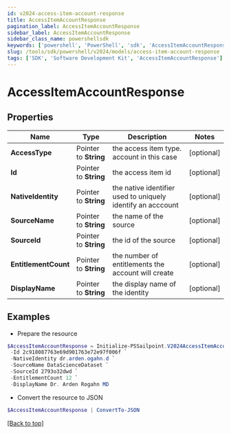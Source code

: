 ```yaml
---
id: v2024-access-item-account-response
title: AccessItemAccountResponse
pagination_label: AccessItemAccountResponse
sidebar_label: AccessItemAccountResponse
sidebar_class_name: powershellsdk
keywords: ['powershell', 'PowerShell', 'sdk', 'AccessItemAccountResponse'] 
slug: /tools/sdk/powershell/v2024/models/access-item-account-response
tags: ['SDK', 'Software Development Kit', 'AccessItemAccountResponse']
---
```



# AccessItemAccountResponse

## Properties

Name | Type | Description | Notes
------------ | ------------- | ------------- | -------------
**AccessType** |  Pointer to **String** | the access item type. account in this case | [optional] 
**Id** |  Pointer to **String** | the access item id | [optional] 
**NativeIdentity** |  Pointer to **String** | the native identifier used to uniquely identify an acccount | [optional] 
**SourceName** |  Pointer to **String** | the name of the source | [optional] 
**SourceId** |  Pointer to **String** | the id of the source | [optional] 
**EntitlementCount** |  Pointer to **String** | the number of entitlements the account will create | [optional] 
**DisplayName** |  Pointer to **String** | the display name of the identity | [optional] 

## Examples

- Prepare the resource
```powershell
$AccessItemAccountResponse = Initialize-PSSailpoint.V2024AccessItemAccountResponse  -AccessType account `
 -Id 2c918087763e69d901763e72e97f006f `
 -NativeIdentity dr.arden.ogahn.d `
 -SourceName DataScienceDataset `
 -SourceId 2793o32dwd `
 -EntitlementCount 12 `
 -DisplayName Dr. Arden Rogahn MD
```

- Convert the resource to JSON
```powershell
$AccessItemAccountResponse | ConvertTo-JSON
```


[[Back to top]](#) 

